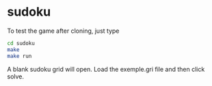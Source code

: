 # sudoku

To test the game after cloning, just type

```bash
cd sudoku
make
make run

```

A blank sudoku grid will open. Load the exemple.gri file and then click solve.


